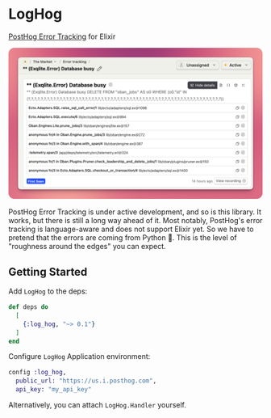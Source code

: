 # LogHog

[PostHog Error Tracking](https://posthog.com/docs/error-tracking) for Elixir

![](assets/screenshot.png)

PostHog Error Tracking is under active development, and so is this library. It
works, but there is still a long way ahead of it. Most notably, PostHog's error
tracking is language-aware and does not support Elixir yet. So we have to
pretend that the errors are coming from Python 🥸. This is the level of "roughness
around the edges" you can expect.

## Getting Started

Add `LogHog` to the deps:

```elixir
def deps do
  [
    {:log_hog, "~> 0.1"}
  ]
end
```

Configure `LogHog` Application environment:

```elixir
config :log_hog,
  public_url: "https://us.i.posthog.com",
  api_key: "my_api_key"
```

Alternatively, you can attach `LogHog.Handler` yourself.